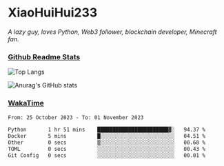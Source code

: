 # XiaoHuiHui233

*A lazy guy, loves Python, Web3 follower, blockchain developer, Minecraft fan.*

### [Github Readme Stats](https://github.com/anuraghazra/github-readme-stats)

![Top Langs](https://github-readme-stats.vercel.app/api/top-langs/?username=XiaoHuiHui233&layout=compact&theme=github_dark)

![Anurag's GitHub stats](https://github-readme-stats.vercel.app/api?username=XiaoHuiHui233&show_icons=true&theme=github_dark)

### [WakaTime](https://wakatime.com)

<!--START_SECTION:waka-->

```txt
From: 25 October 2023 - To: 01 November 2023

Python       1 hr 51 mins    ███████████████████████▓░   94.37 %
Docker       5 mins          █░░░░░░░░░░░░░░░░░░░░░░░░   04.51 %
Other        0 secs          ▒░░░░░░░░░░░░░░░░░░░░░░░░   00.68 %
TOML         0 secs          ░░░░░░░░░░░░░░░░░░░░░░░░░   00.43 %
Git Config   0 secs          ░░░░░░░░░░░░░░░░░░░░░░░░░   00.01 %
```

<!--END_SECTION:waka-->
